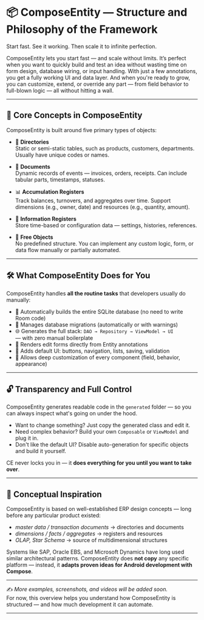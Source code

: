 # 📦 ComposeEntity — Structure and Philosophy of the Framework

Start fast. See it working. Then scale it to infinite perfection.

ComposeEntity lets you start fast — and scale without limits.
It’s perfect when you want to quickly build and test an idea without wasting time on form design, database wiring, or input handling. With just a few annotations, you get a fully working UI and data layer. And when you're ready to grow, you can customize, extend, or override any part — from field behavior to full-blown logic — all without hitting a wall.

---

## 🔧 Core Concepts in ComposeEntity

ComposeEntity is built around five primary types of objects:

- 📘 **Directories**  
  Static or semi-static tables, such as products, customers, departments. Usually have unique codes or names.

- 🧾 **Documents**  
  Dynamic records of events — invoices, orders, receipts. Can include tabular parts, timestamps, statuses.

- 📊 **Accumulation Registers**  
  Track balances, turnovers, and aggregates over time. Support dimensions (e.g., owner, date) and resources (e.g., quantity, amount).

- 🧷 **Information Registers**  
  Store time-based or configuration data — settings, histories, references.

- 🧩 **Free Objects**  
  No predefined structure. You can implement any custom logic, form, or data flow manually or partially automated.

---

## 🛠️ What ComposeEntity Does for You

ComposeEntity handles **all the routine tasks** that developers usually do manually:

- 📂 Automatically builds the entire SQLite database (no need to write Room code)
- 🔁 Manages database migrations (automatically or with warnings)
- 🌐 Generates the full stack:
  `DAO → Repository → ViewModel → UI`  
  — with zero manual boilerplate
- 🎨 Renders edit forms directly from Entity annotations
- 🧠 Adds default UI: buttons, navigation, lists, saving, validation
- 🧩 Allows deep customization of every component (field, behavior, appearance)

---

## 🔓 Transparency and Full Control

ComposeEntity generates readable code in the `generated` folder — so you can always inspect what's going on under the hood.

- Want to change something? Just copy the generated class and edit it.
- Need complex behavior? Build your own `Composable` or `ViewModel` and plug it in.
- Don't like the default UI? Disable auto-generation for specific objects and build it yourself.

CE never locks you in — it **does everything for you until you want to take over**.

---

## 🧭 Conceptual Inspiration

ComposeEntity is based on well-established ERP design concepts — long before any particular product existed:

- *master data / transaction documents* → directories and documents
- *dimensions / facts / aggregates* → registers and resources
- *OLAP, Star Schema* → source of multidimensional structures

Systems like SAP, Oracle EBS, and Microsoft Dynamics have long used similar architectural patterns. ComposeEntity does **not copy** any specific platform — instead, it **adapts proven ideas for Android development with Compose**.

---

✍️ _More examples, screenshots, and videos will be added soon._  
For now, this overview helps you understand how ComposeEntity is structured — and how much development it can automate.

---
